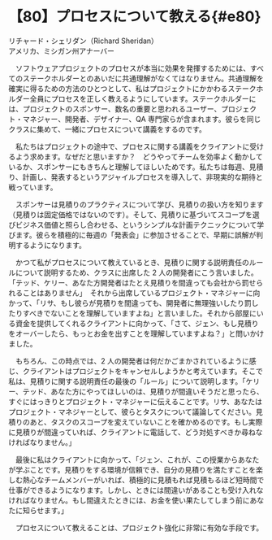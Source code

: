 # 【80】プロセスについて教える{#e80}

<div class="author">リチャード・シェリダン（Richard Sheridan）</div>
<div class="author_address">アメリカ、ミシガン州アナーバー</div>

　ソフトウェアプロジェクトのプロセスが本当に効果を発揮するためには、すべてのステークホルダーとのあいだに共通理解がなくてはなりません。共通理解を確実に得るための方法のひとつとして、私はプロジェクトにかかわるステークホルダー全員にプロセスを正しく教えるようにしています。ステークホルダーには、プロジェクトのスポンサー、数名の重要と思われるユーザー、プロジェクト・マネジャー、開発者、デザイナー、QA 専門家らが含まれます。彼らを同じクラスに集めて、一緒にプロセスについて講義をするのです。

　私たちはプロジェクトの途中で、プロセスに関する講義をクライアントに受けるよう求めます。なぜだと思いますか？　どうやってチームを効率よく動かしているか、スポンサーにもきちんと理解してほしいためです。私たちは毎週、見積り、計画し、発表するというアジャイルプロセスを導入して、非現実的な期待と戦っています。

　スポンサーは見積りのプラクティスについて学び、見積りの扱い方を知ります（見積りは固定価格ではないのです）。そして、見積りに基づいてスコープを選びビジネス価値と照らし合わせる、というシンプルな計画テクニックについて学びます。彼らを積極的に毎週の「発表会」に参加させることで、早期に誤解が判明するようになります。

　かつて私がプロセスについて教えているとき、見積りに関する説明責任のルールについて説明するため、クラスに出席した 2 人の開発者にこう言いました。「テッド、ケリー、あなた方開発者はたとえ見積りを間違っても会社から罰せられることはありません」　それから出席しているプロジェクト・マネジャーに向かって、「リサ、もし彼らが見積りを間違っても、開発者に無理強いしたり罰したりすべきでないことを理解していますよね」と言いました。それから部屋にいる資金を提供してくれるクライアントに向かって、「さて、ジェン、もし見積りをオーバーしたら、もっとお金を出すことを理解していますよね？」と問いかけました。

　もちろん、この時点では、2 人の開発者は何だかごまかされているように感じ、クライアントはプロジェクトをキャンセルしようかと考えています。そこで私は、見積りに関する説明責任の最後の「ルール」について説明します。「ケリー、テッド、あなた方にやってほしいのは、見積りが間違いそうだと思ったら、すぐにはっきりとプロジェクト・マネジャーに伝えることです。リサ、あなたはプロジェクト・マネジャーとして、彼らとタスクについて議論してください。見積りのあと、タスクのスコープを変えていないことを確かめるのです。もし実際に見積りが間違っていれば、クライアントに電話して、どう対処すべきか尋ねなければなりません。」

　最後に私はクライアントに向かって、「ジェン、これが、この授業からあなたが学ぶことです。見積りをする環境が信頼でき、自分の見積りを満たすことを楽しむ熱心なチームメンバーがいれば、積極的に見積もれば見積もるほど短時間で仕事ができるようになります。しかし、ときには間違いがあることも受け入れなければなりません。もし間違えたときには、お金を使い果たしてしまう前にあなたに知らせます。」

　プロセスについて教えることは、プロジェクト強化に非常に有効な手段です。
